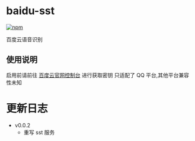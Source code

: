 # baidu-sst

[![npm](https://img.shields.io/npm/v/koishi-plugin-baidu-sst?style=flat-square)](https://www.npmjs.com/package/koishi-plugin-baidu-sst)

百度云语音识别

## 使用说明

启用前请前往 [百度云官网控制台](https://console.bce.baidu.com/ai/#/ai/speech/app/list) 进行获取密钥
只适配了 QQ 平台,其他平台兼容性未知

# 更新日志

- v0.0.2
  - 重写 sst 服务
